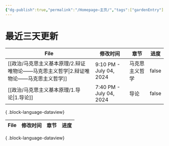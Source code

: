```yaml
---
{"dg-publish":true,"permalink":"/Homepage—主页/","tags":["gardenEntry"]}
---
```


# 最近三天更新

| File                                                   | 修改时间                    | 章节      | 进度    |
| ------------------------------------------------------ | ----------------------- | ------- | ----- |
| [[政治/马克思主义基本原理/2.辩证唯物论——马克思主义哲学\|2.辩证唯物论——马克思主义哲学]] | 9:10 PM - July 04, 2024 | 马克思主义哲学 | false |
| [[政治/马克思主义基本原理/1.导论\|1.导论]]                         | 7:40 PM - July 04, 2024 | 导论      | false |

{ .block-language-dataview}

 | File | 修改时间 | 章节 | 进度 |
| ---- | ---- | -- | -- |

{ .block-language-dataview}
